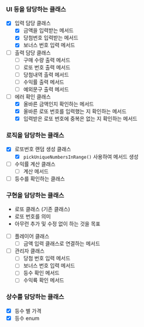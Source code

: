 
### UI 등을 담당하는 클래스
- [X] 입력 담당 클래스
    - [X] 금액을 입력받는 메서드
    - [X] 당첨번호 입력받는 메서드
    - [X] 보너스 번호 입력 메서드
- [ ] 출력 담당 클래스
    - [ ] 구매 수량 출력 메서드
    - [ ] 로또 번호 출력 메서드
    - [ ] 당첨내역 출력 메서드
    - [ ] 수익률 출력 메서드
    - [ ] 예외문구 출력 메서드
- [ ] 에러 확인 클래스
    - [X] 올바른 금액인지 확인하는 메서드
    - [X] 올바른 로또 번호를 입력했는 지 확인하는 메서드
    - [X] 입력받은 로또 번호에 중복은 없는 지 확인하는 메서드

### 로직을 담당하는 클래스
- [X] 로또번호 랜덤 생성 클래스
    - [X] `pickUniqueNumbersInRange()` 사용하여 메서드 생성
- [ ] 수익률 계산 클래스
    - [ ] 계산 메서드
- [ ] 등수를 확인하는 클래스

### 구현을 담당하는 클래스
-  로또 클래스 (기존 클래스)
- 로또 번호를 의미
- 아무런 추가 및 수정 없이 하는 것을 목표
- [ ] 플레이어 클래스
    - [ ] 금액 입력 클래스로 연결하는 메서드
- [ ] 관리자 클래스
    - [ ] 당첨 번호 입력 메서드
    - [ ] 보너스 번호 입력 메서드
    - [ ] 등수 확인 메서드
    - [ ] 수익륙 확인 메서드

### 상수를 담당하는 클래스
- [X] 등수 별 가격
- [X] 등수 enum
